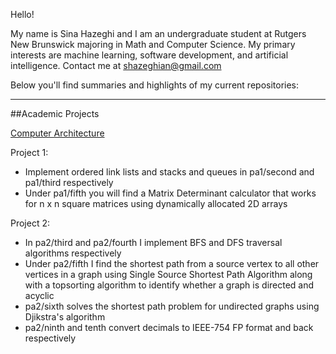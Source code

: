 Hello!

My name is Sina Hazeghi and I am an undergraduate student at Rutgers New Brunswick majoring in Math and Computer Science. My primary interests are machine learning, software development, and artificial intelligence. Contact me at shazeghian@gmail.com

Below you'll find summaries and highlights of my current repositories:

---

##Academic Projects

[Computer Architecture](https://github.com/Sina-Haz/Computer-Architecture-Projects)

Project 1:
 - Implement ordered link lists and stacks and queues in pa1/second and pa1/third respectively
 - Under pa1/fifth you will find a Matrix Determinant calculator that works for n x n square matrices using dynamically allocated 2D arrays

Project 2:
 - In pa2/third and pa2/fourth I implement BFS and DFS traversal algorithms respectively
 - Under pa2/fifth I find the shortest path from a source vertex to all other vertices in a graph using Single Source Shortest Path Algorithm along with a topsorting algorithm to identify whether a graph is directed and acyclic
 - pa2/sixth solves the shortest path problem for undirected graphs using Djikstra's algorithm
 - pa2/ninth and tenth convert decimals to IEEE-754 FP format and back respectively



<!--
**Sina-Haz/Sina-Haz** is a ✨ _special_ ✨ repository because its `README.md` (this file) appears on your GitHub profile.

Here are some ideas to get you started:

- 🔭 I’m currently working on ...
- 🌱 I’m currently learning ...
- 👯 I’m looking to collaborate on ...
- 🤔 I’m looking for help with ...
- 💬 Ask me about ...
- 📫 How to reach me: ...
- 😄 Pronouns: ...
- ⚡ Fun fact: ...
-->
